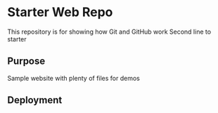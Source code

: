 # Starter Web Repo

This repository is for showing how Git and GitHub work
Second line to starter

## Purpose

Sample website with plenty of files for demos

## Deployment


